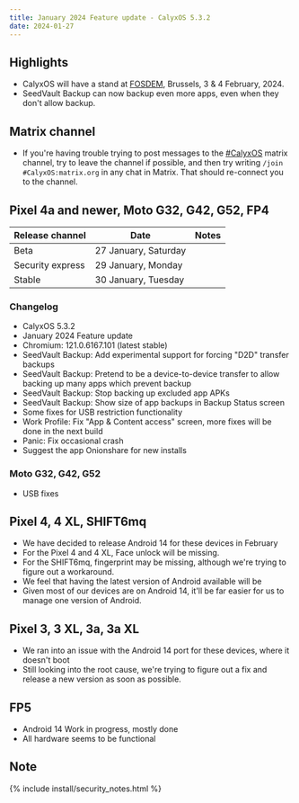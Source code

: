 ```yaml
---
title: January 2024 Feature update - CalyxOS 5.3.2
date: 2024-01-27
---
```


## Highlights

* CalyxOS will have a stand at [FOSDEM](https://fosdem.org), Brussels, 3 & 4 February, 2024.
* SeedVault Backup can now backup even more apps, even when they don't allow backup.

## Matrix channel

* If you're having trouble trying to post messages to the [#CalyxOS](https://app.element.io/#/room/#CalyxOS:matrix.org) matrix channel, try to leave the channel if possible, and then try writing `/join #CalyxOS:matrix.org` in any chat in Matrix. That should re-connect you to the channel.

## Pixel 4a and newer, Moto G32, G42, G52, FP4

| Release channel  | Date   | Notes |
| ---------------- | ------ | ------ |
| Beta | 27 January, Saturday | |
| Security express | 29 January, Monday | |
| Stable | 30 January, Tuesday | |

### Changelog

* CalyxOS 5.3.2
* January 2024 Feature update
* Chromium: 121.0.6167.101 (latest stable)
* SeedVault Backup: Add experimental support for forcing "D2D" transfer backups
* SeedVault Backup: Pretend to be a device-to-device transfer to allow backing up many apps which prevent backup
* SeedVault Backup: Stop backing up excluded app APKs
* SeedVault Backup: Show size of app backups in Backup Status screen
* Some fixes for USB restriction functionality
* Work Profile: Fix "App & Content access" screen, more fixes will be done in the next build
* Panic: Fix occasional crash
* Suggest the app Onionshare for new installs

### Moto G32, G42, G52
* USB fixes

## Pixel 4, 4 XL, SHIFT6mq

* We have decided to release Android 14 for these devices in February
* For the Pixel 4 and 4 XL, Face unlock will be missing.
* For the SHIFT6mq, fingerprint may be missing, although we're trying to figure out a workaround.
* We feel that having the latest version of Android available will be 
* Given most of our devices are on Android 14, it'll be far easier for us to manage one version of Android.

## Pixel 3, 3 XL, 3a, 3a XL

* We ran into an issue with the Android 14 port for these devices, where it doesn't boot
* Still looking into the root cause, we're trying to figure out a fix and release a new version as soon as possible.

## FP5

* Android 14 Work in progress, mostly done
* All hardware seems to be functional

## Note

{% include install/security_notes.html %}
